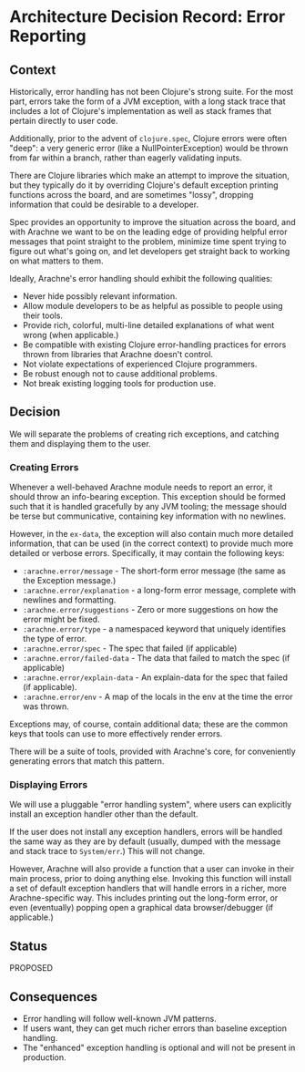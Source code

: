 # Architecture Decision Record: Error Reporting

## Context

Historically, error handling has not been Clojure's strong suite. For the most part, errors take the form of a JVM exception, with a long stack trace that includes a lot of Clojure's implementation as well as stack frames that pertain directly to user code.

Additionally, prior to the advent of `clojure.spec`, Clojure errors were often "deep": a very generic error (like a NullPointerException) would be thrown from far within a branch, rather than eagerly validating inputs.

There are Clojure libraries which make an attempt to improve the situation, but they typically do it by overriding Clojure's default exception printing functions across the board, and are sometimes "lossy", dropping information that could be desirable to a developer.

Spec provides an opportunity to improve the situation across the board, and with Arachne we want to be on the leading edge of providing helpful error messages that point straight to the problem, minimize time spent trying to figure out what's going on, and let developers get straight back to working on what matters to them.

Ideally, Arachne's error handling should exhibit the following qualities:

- Never hide possibly relevant information.
- Allow module developers to be as helpful as possible to people using their tools.
- Provide rich, colorful, multi-line detailed explanations of what went wrong (when applicable.)
- Be compatible with existing Clojure error-handling practices for errors thrown from libraries that Arachne doesn't control.
- Not violate expectations of experienced Clojure programmers.
- Be robust enough not to cause additional problems.
- Not break existing logging tools for production use.

## Decision

We will separate the problems of creating rich exceptions, and catching them and displaying them to the user.

### Creating Errors

Whenever a well-behaved Arachne module needs to report an error, it should throw an info-bearing exception. This exception should be formed such that it is handled gracefully by any JVM tooling; the message should be terse but communicative, containing key information with no newlines.

However, in the `ex-data`, the exception will also contain much more detailed information, that can be used (in the correct context) to provide much more detailed or verbose errors. Specifically, it may contain the following keys:

- `:arachne.error/message` - The short-form error message (the same as the Exception message.)
- `:arachne.error/explanation` - a long-form error message, complete with newlines and formatting.
- `:arachne.error/suggestions` - Zero or more suggestions on how the error might be fixed.
- `:arachne.error/type` - a namespaced keyword that uniquely identifies the type of error.
- `:arachne.error/spec` - The spec that failed (if applicable)
- `:arachne.error/failed-data` - The data that failed to match the spec (if applicable)
- `:arachne.error/explain-data` - An explain-data for the spec that failed (if applicable).
- `:arachne.error/env` - A map of the locals in the env at the time the error was thrown.

Exceptions may, of course, contain additional data; these are the common keys that tools can use to more effectively render errors.

There will be a suite of tools, provided with Arachne's core, for conveniently generating errors that match this pattern.

### Displaying Errors

We will use a pluggable "error handling system", where users can explicitly install an exception handler other than the default.

If the user does not install any exception handlers, errors will be handled the same way as they are by default (usually, dumped with the message and stack trace to  `System/err`.) This will not change.

However, Arachne will also provide a function that a user can invoke in their main process, prior to doing anything else. Invoking this function will install a set of default exception handlers that will handle errors in a richer, more Arachne-specific way. This includes printing out the long-form error, or even (eventually) popping open a graphical data browser/debugger (if applicable.)

## Status

PROPOSED

## Consequences

- Error handling will follow well-known JVM patterns.
- If users want, they can get much richer errors than baseline exception handling.
- The "enhanced" exception handling is optional and will not be present in production.
 



